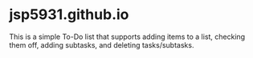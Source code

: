 # jsp5931.github.io
This is a simple To-Do list that supports adding items to a list, checking them off, adding subtasks, and deleting tasks/subtasks.
